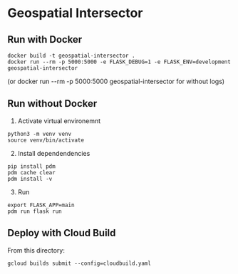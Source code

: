 # Geospatial Intersector

## Run with Docker 

```
docker build -t geospatial-intersector .
docker run --rm -p 5000:5000 -e FLASK_DEBUG=1 -e FLASK_ENV=development geospatial-intersector
```
(or docker run --rm -p 5000:5000 geospatial-intersector for without logs)

## Run without Docker

1. Activate virtual environemnt
```
python3 -m venv venv
source venv/bin/activate
```

2. Install dependendencies
```
pip install pdm
pdm cache clear
pdm install -v
```

3. Run 
```
export FLASK_APP=main
pdm run flask run
```

## Deploy with Cloud Build

From this directory:
```
gcloud builds submit --config=cloudbuild.yaml
```